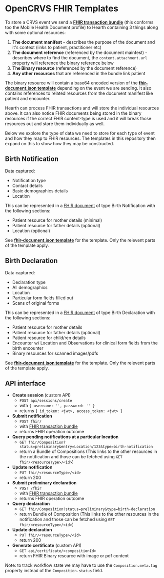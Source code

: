 # OpenCRVS FHIR Templates

To store a CRVS event we send a **[FHIR transaction bundle](mhd-transaction.json)** (this conforms too the Mobile Health Document profile) to Hearth containing 3 things along with some optional resources:

  1. **The document manifest** - describes the purpose of the document and it's context (links to patient, practitioner etc)
  2. **The document reference** (referenced by the document mainfest) - describes where to find the document, the `content.attachment.url` property will reference the binary reference below
  3. **The Binary resource** (referenced by the document reference)
  4. **Any other resources** that are referenced in the bundle link patient

The binary resource will contain a base64 encoded version of the **[fhir-document.json template](fhir-document.json)** depending on the event we are sending. It also contains references to related resources from the document manifest like patient and encounter.

Hearth can process FHIR transactions and will store the individual resources above. It can also notice FHIR documents being stored in the binary resources if the correct FHIR content-type is used and it will break those resources out and store them individually as well.

Below we explore the type of data we need to store for each type of event and how they map to FHIR resources. The templates in this repository then expand on this to show how they may be constructed.

## Birth Notification

Data captured:

* Notification type
* Contact details
* Basic demographics details
* Location

This can be represented in a [FHIR document](https://www.hl7.org/fhir/documents.html) of type Birth Notification with the following sections:
* Patient resource for mother details (minimal)
* Patient resource for father details (optional)
* Location (optional)

See **[fhir-document.json template](fhir-document.json)** for the template. Only the relevent parts of the template apply.

## Birth Declaration

Data captured:

* Declaration type
* All demographics
* Location
* Particular form fields filled out
* Scans of original forms

This can be represented in a [FHIR document](https://www.hl7.org/fhir/documents.html) of type Birth Declaration with the following sections:
* Patient resource for mother details
* Patient resource for father details (optional)
* Patient resource for child/ren details
* Encounter w/ Location and Observations for clinical form fields from the birth encounter
* Binary resources for scanned images/pdfs

See **[fhir-document.json template](fhir-document.json)** for the template. Only the relevent parts of the template apply.

## API interface

* **Create session** (custom API)
  * `POST api/sessions/create`
  * with `{ username: '', password: '' }`
  * returns `{ id_token: <jwt>, access_token: <jwt> }`
* **Submit notification**
  * `POST fhir/`
  * with [FHIR transaction bundle](mhd-transaction.json)
  * returns FHIR operation outcome
* **Query pending notifications at a particular location**
  * `GET fhir/Composition?status=preliminary&entry=Location/123&type=birth-notification`
  * return a Bundle of Compositions (This links to the other resources in the notification and those can be fetched using `GET fhir/<resourceType>/<id>`)
* **Update notification**
  * `PUT fhir/<resourceType>/<id>`
  * return 200
* **Submit preliminary declaration**
  * `POST /fhir`
  * with [FHIR transaction bundle](mhd-transaction.json)
  * returns FHIR operation outcome
* **Query declaration**
  * `GET fhir/Composition?status=preliminary&type=birth-declaration`
  * return Bundle of Composition (This links to the other resources in the notification and those can be fetched using `GET fhir/<resourceType>/<id>`)
* **Update declaration**
  * `PUT fhir/<resourceType>/<id>`
  * return 200
* **Generate certificate** (custom API)
  * `GET api/certificate/<compositionId>`
  * return FHIR Binary resource with image or pdf content

Note: to track workflow state we may have to use the `Composition.meta.tag` property instead of the `Composition.status` field.
